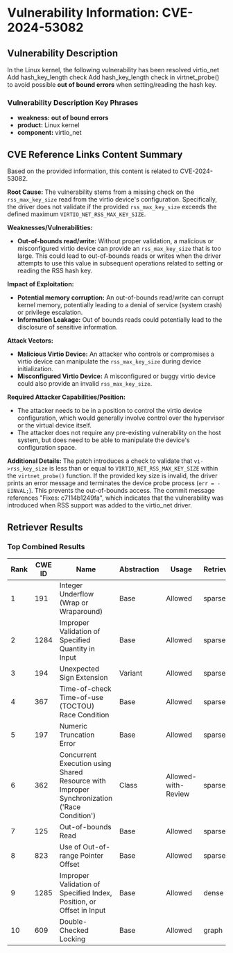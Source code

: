 # Vulnerability Information: CVE-2024-53082

## Vulnerability Description
In the Linux kernel, the following vulnerability has been resolved virtio_net Add hash_key_length check Add hash_key_length check in virtnet_probe() to avoid possible **out of bound errors** when setting/reading the hash key.

### Vulnerability Description Key Phrases
- **weakness:** **out of bound errors**
- **product:** Linux kernel
- **component:** virtio_net

## CVE Reference Links Content Summary
Based on the provided information, this content is related to CVE-2024-53082.

**Root Cause:**
The vulnerability stems from a missing check on the `rss_max_key_size` read from the virtio device's configuration. Specifically, the driver does not validate if the provided `rss_max_key_size` exceeds the defined maximum `VIRTIO_NET_RSS_MAX_KEY_SIZE`.

**Weaknesses/Vulnerabilities:**
- **Out-of-bounds read/write:** Without proper validation, a malicious or misconfigured virtio device can provide an `rss_max_key_size` that is too large. This could lead to out-of-bounds reads or writes when the driver attempts to use this value in subsequent operations related to setting or reading the RSS hash key.

**Impact of Exploitation:**
- **Potential memory corruption:** An out-of-bounds read/write can corrupt kernel memory, potentially leading to a denial of service (system crash) or privilege escalation.
- **Information Leakage:** Out of bounds reads could potentially lead to the disclosure of sensitive information.

**Attack Vectors:**
- **Malicious Virtio Device:** An attacker who controls or compromises a virtio device can manipulate the `rss_max_key_size` during device initialization.
- **Misconfigured Virtio Device:** A misconfigured or buggy virtio device could also provide an invalid `rss_max_key_size`.

**Required Attacker Capabilities/Position:**
- The attacker needs to be in a position to control the virtio device configuration, which would generally involve control over the hypervisor or the virtual device itself.
- The attacker does not require any pre-existing vulnerability on the host system, but does need to be able to manipulate the device's configuration space.

**Additional Details:**
The patch introduces a check to validate that `vi->rss_key_size` is less than or equal to `VIRTIO_NET_RSS_MAX_KEY_SIZE` within the `virtnet_probe()` function. If the provided key size is invalid, the driver prints an error message and terminates the device probe process (`err = -EINVAL;`). This prevents the out-of-bounds access.
The commit message references "Fixes: c7114b1249fa", which indicates that the vulnerability was introduced when RSS support was added to the virtio_net driver.

## Retriever Results

### Top Combined Results

| Rank | CWE ID | Name | Abstraction | Usage  | Retrievers | Individual Scores |
|------|--------|------|-------------|-------|------------|-------------------|
| 1 | 191 | Integer Underflow (Wrap or Wraparound) | Base | Allowed | sparse | 0.181 |
| 2 | 1284 | Improper Validation of Specified Quantity in Input | Base | Allowed | sparse | 0.173 |
| 3 | 194 | Unexpected Sign Extension | Variant | Allowed | sparse | 0.165 |
| 4 | 367 | Time-of-check Time-of-use (TOCTOU) Race Condition | Base | Allowed | sparse | 0.164 |
| 5 | 197 | Numeric Truncation Error | Base | Allowed | sparse | 0.159 |
| 6 | 362 | Concurrent Execution using Shared Resource with Improper Synchronization ('Race Condition') | Class | Allowed-with-Review | sparse | 0.155 |
| 7 | 125 | Out-of-bounds Read | Base | Allowed | sparse | 0.154 |
| 8 | 823 | Use of Out-of-range Pointer Offset | Base | Allowed | sparse | 0.154 |
| 9 | 1285 | Improper Validation of Specified Index, Position, or Offset in Input | Base | Allowed | dense | 0.526 |
| 10 | 609 | Double-Checked Locking | Base | Allowed | graph | 0.002 |

